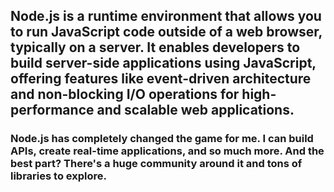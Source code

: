 ## Node.js is a runtime environment that allows you to run JavaScript code outside of a web browser, typically on a server. It enables developers to build server-side applications using JavaScript, offering features like event-driven architecture and non-blocking I/O operations for high-performance and scalable web applications.

### Node.js has completely changed the game for me. I can build APIs, create real-time applications, and so much more. And the best part? There's a huge community around it and tons of libraries to explore.
